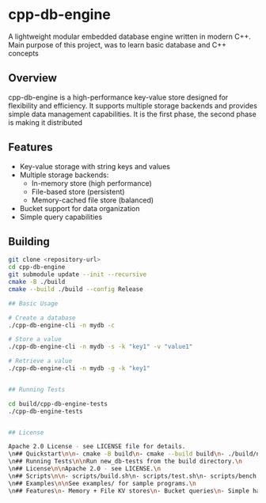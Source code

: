 # cpp-db-engine

A lightweight modular embedded database engine written in modern C++.
Main purpose of this project, was to learn basic database and C++ concepts


## Overview

cpp-db-engine is a high-performance key-value store designed for flexibility and efficiency. It supports multiple storage backends and provides simple data management capabilities.
It is the first phase, the second phase is making it distributed

## Features

- Key-value storage with string keys and values
- Multiple storage backends:
  - In-memory store (high performance)
  - File-based store (persistent)
  - Memory-cached file store (balanced)
- Bucket support for data organization
- Simple query capabilities

## Building

```bash
git clone <repository-url>
cd cpp-db-engine
git submodule update --init --recursive
cmake -B ./build
cmake --build ./build --config Release

## Basic Usage

# Create a database
./cpp-db-engine-cli -n mydb -c

# Store a value
./cpp-db-engine-cli -n mydb -s -k "key1" -v "value1"

# Retrieve a value
./cpp-db-engine-cli -n mydb -g -k "key1"


## Running Tests

cd build/cpp-db-engine-tests
./cpp-db-engine-tests


## License

Apache 2.0 License - see LICENSE file for details.
\n## Quickstart\n\n- cmake -B build\n- cmake --build build\n- ./build/new_db-tests/new_db-tests\n
\n## Running Tests\n\nRun new_db-tests from the build directory.\n
\n## License\n\nApache 2.0 - see LICENSE.\n
\n## Scripts\n\n- scripts/build.sh\n- scripts/test.sh\n- scripts/bench.sh\n
\n## Examples\n\nSee examples/ for sample programs.\n
\n## Features\n- Memory + File KV stores\n- Bucket queries\n- Simple hashing via HighwayHash\n
